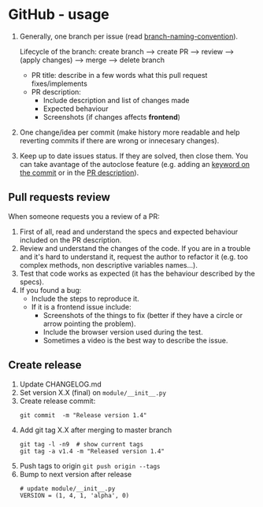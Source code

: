 # GitHub - usage

1. Generally, one branch per issue (read [branch-naming-convention](git-branch-naming-convention.md)).

    Lifecycle of the branch: create branch --> create PR --> review --> (apply changes) --> merge --> delete branch
    - PR title: describe in a few words what this pull request fixes/implements
    - PR description:
        - Include description and list of changes made
        - Expected behaviour
        - Screenshots (if changes affects **frontend**)
2. One change/idea per commit (make history more readable and help reverting commits if there are wrong or innecesary changes).

3. Keep up to date issues status. If they are solved, then close them. You can take avantage of the autoclose feature (e.g. adding an [keyword on the commit](https://github.blog/2013-01-22-closing-issues-via-commit-messages/) or in the [PR description](https://github.blog/2013-05-14-closing-issues-via-pull-requests/)).

## Pull requests review

When someone requests you a review of a PR:
1. First of all, read and understand the specs and expected behaviour included on the PR description.
2. Review and understand the changes of the code. If you are in a trouble and it's hard to understand it, request the author to refactor it (e.g. too complex methods, non descriptive variables names...).
3. Test that code works as expected (it has the behaviour described by the specs).
4. If you found a bug:
    - Include the steps to reproduce it.
    - If it is a frontend issue include:
        - Screenshots of the things to fix (better if they have a circle or arrow pointing the problem).
        - Include the browser version used during the test.
        - Sometimes a video is the best way to describe the issue.


## Create release

1. Update CHANGELOG.md
2. Set version X.X (final) on `module/__init__.py`
3. Create release commit:
    ```
    git commit  -m "Release version 1.4"
    ```
4. Add git tag X.X after merging to master branch
    ```
    git tag -l -n9  # show current tags
    git tag -a v1.4 -m "Released version 1.4"
    ```
5. Push tags to origin
    `git push origin --tags`
6. Bump to next version after release
    ```
    # update module/__init__.py
    VERSION = (1, 4, 1, 'alpha', 0)
    ```
